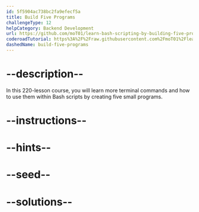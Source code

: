 ```yaml
---
id: 5f5904ac738bc2fa9efecf5a
title: Build Five Programs
challengeType: 12
helpCategory: Backend Development
url: https://github.com/moT01/learn-bash-scripting-by-building-five-programs/tree/feat/gp
coderoadTutorial: https%3A%2F%2Fraw.githubusercontent.com%2FmoT01%2Flearn-bash-scripting-by-building-five-programs%2Ffeat%2Fgp%2Ftutorial.json
dashedName: build-five-programs
---
```


# --description--

In this 220-lesson course, you will learn more terminal commands and how to use them within Bash scripts by creating five small programs.

# --instructions--

# --hints--

# --seed--

# --solutions--
